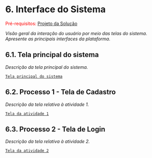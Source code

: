 
# 6. Interface do Sistema

<span style="color:red">Pré-requisitos: <a href="4-Projeto-Solucao.md"> Projeto da Solução</a></span>

_Visão geral da interação do usuário por meio das telas do sistema. Apresente as principais interfaces da plataforma._

## 6.1. Tela principal do sistema

_Descrição da tela principal do sistema._

[`Tela principal do sistema`](../docs/images/)


## 6.2. Processo 1 - Tela de Cadastro

_Descrição da tela relativa à atividade 1._

[`Tela da atividade 1`](../images/cadastro_screen.png)


## 6.3. Processo 2 - Tela de Login

_Descrição da tela relativa à atividade 2._

[`Tela da atividade 2`](../images/login_screen.png)


